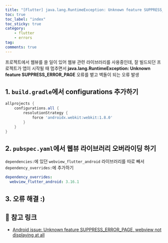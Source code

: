 ```yaml
---
title: "[Flutter] java.lang.RuntimeException: Unknown feature SUPPRESS_ERROR_PAGE 에러 해결"
toc: true
toc_label: "index"
toc_sticky: true
category:
    - flutter
    - errors
tag:
comments: true
---
```


프로젝트에서 웹뷰를 쓸 일이 있어 웹뷰 관련 라이브러리를 사용중인데, 잘 빌드되던 프로젝트가 앱이 시작될 때 멈추면서 **java.lang.RuntimeException: Unknown feature SUPPRESS_ERROR_PAGE** 오류를 뱉고 벽돌이 되는 오류 발생

## 1. `build.gradle`에서 configurations 추가하기
```gradle
allprojects {
    configurations.all {
        resolutionStrategy {
            force 'androidx.webkit:webkit:1.8.0'
        }
    }
}
```

## 2. `pubspec.yaml`에서 웹뷰 라이브러리 오버라이딩 하기
`dependencies:`에 있던 `webview_flutter_android` 라이브러리를 따로 빼서 `dependency_overrides:`에 추가하기
```yaml
dependency_overrides:
  webview_flutter_android: 3.16.1
```

## 3. 오류 해결 :)

## 🔗 참고 링크
- [Android issue: Unknown feature SUPPRESS_ERROR_PAGE, webview not displaying at all](https://github.com/pichillilorenzo/flutter_inappwebview/issues/2150)
